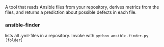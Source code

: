 A tool that reads Ansible files from your repository, derives metrics from the files, and returns a prediction about possible defects in each file.

### ansible-finder
  lists all .yml-files in a repository.
  Invoke with
  ```python ansible-finder.py [folder]```
